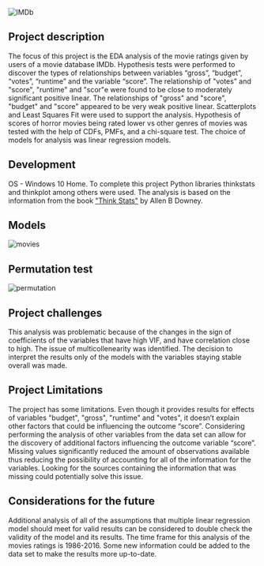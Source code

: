 ![IMDb](https://github.com/natacasey/IMDb_Movie_Rating_Analysis_with_Python/blob/master/_assets/movies_pic.jpg)

## Project description
The focus of this project is the EDA analysis of the movie ratings given by users of a movie database IMDb. 
Hypothesis tests were performed to discover the types of relationships between variables “gross”, “budget”, “votes”, “runtime” and the variable “score”. 
The relationship of "votes" and "score", "runtime" and "scor"e were found to be close to moderately significant positive linear.
The relationships of "gross" and "score", "budget" and "score" appeared to be very weak positive linear. Scatterplots and Least Squares Fit were used to support the analysis. 
Hypothesis of scores of horror movies being rated lower vs other genres of movies was tested with the help of CDFs, PMFs, and a chi-square test. 
The choice of models for analysis was linear regression models. 

## Development
OS - Windows 10 Home. 
To complete this project Python libraries thinkstats and thinkplot among others were used. The analysis is based on the information from the book  ["Think Stats"](https://github.com/AllenDowney/ThinkStats2) by Allen B Downey.

## Models 

![movies](https://github.com/natacasey/IMDb_Movie_Rating_Analysis/blob/master/_assets/models.PNG)


## Permutation test

![permutation](https://github.com/natacasey/IMDb_Movie_Rating_Analysis/blob/master/_assets/permutation_test.PNG)


## Project challenges

This analysis was problematic because of the changes in the sign of coefficients of the variables that have high VIF, and have correlation close to high. 
The issue of multicollenearity was identified.
The decision to interpret the results only of the models with the variables staying stable overall was made.

## Project Limitations

The project has some limitations. Even though it provides results for effects of variables "budget", "gross", "runtime" and "votes", it doesn’t explain other factors that could be influencing the outcome “score”. 
Considering performing the analysis of other variables from the data set can allow for the discovery of additional factors influencing the outcome variable “score”.
Missing values significantly reduced the amount of observations available thus reducing the possibility of accounting for all of the information for the variables.
Looking for the sources containing the information that was missing could potentially solve this issue. 

## Considerations for the future

Additional analysis of all of the assumptions that multiple linear regression model should meet for valid results can be considered to double check the validity of the model and its results. 
The time frame for this analysis of the movies ratings is 1986-2016. Some new information could be added to the data set to make the results more up-to-date. 

